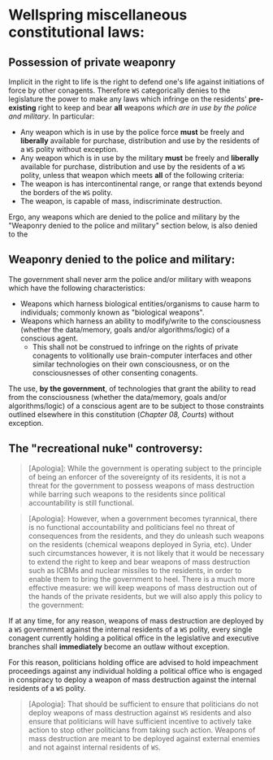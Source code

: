 # Wellspring miscellaneous constitutional laws:

## Possession of private weaponry

Implicit in the right to life is the right to defend one's life against initiations of force by other conagents. Therefore `WS` categorically denies to the legislature the power to make any laws which infringe on the residents' **pre-existing** right to keep and bear **all** weapons _which are in use by the police and military_. In particular:
- Any weapon which is in use by the police force **must** be freely and **liberally** available for purchase, distribution and use by the residents of a `WS` polity without exception.
- Any weapon which is in use by the military **must** be freely and **liberally** available for purchase, distribution and use by the residents of a `WS` polity, unless that weapon which meets **all** of the following criteria:
- The weapon is has intercontinental range, or range that extends beyond the borders of the `WS` polity.
- The weapon, is capable of mass, indiscriminate destruction.

Ergo, any weapons which are denied to the police and military by the "Weaponry denied to the police and military" section below, is also denied to the

## Weaponry denied to the police and military:

The government shall never arm the police and/or military with weapons which have the following characteristics:
- Weapons which harness biological entities/organisms to cause harm to individuals; commonly known as "biological weapons".
- Weapons which harness an ability to modify/write to the consciousness (whether the data/memory, goals and/or algorithms/logic) of a conscious agent.
  - This shall not be construed to infringe on the rights of private conagents to volitionally use brain-computer interfaces and other similar technologies on their own consciousness, or on the consciousnesses of other consenting conagents.

The use, **by the government**, of technologies that grant the ability to read from the consciousness (whether the data/memory, goals and/or algorithms/logic) of a conscious agent are to be subject to those constraints outlined elsewhere in this constitution (_Chapter 08, Courts_) without exception.

## The "recreational nuke" controversy:

> [Apologia]: While the government is operating subject to the principle of being an enforcer of the sovereignty of its residents, it is not a threat for the government to possess weapons of mass destruction while barring such weapons to the residents since political accountability is still functional.

> [Apologia]: However, when a government becomes tyrannical, there is no functional accountability and politicians feel no threat of consequences from the residents, and they do unleash such weapons on the residents (chemical weapons deployed in Syria, etc). Under such circumstances however, it is not likely that it would be necessary to extend the right to keep and bear weapons of mass destruction such as ICBMs and nuclear missiles to the residents, in order to enable them to bring the government to heel. There is a much more effective measure: we will keep weapons of mass destruction out of the hands of the private residents, but we will also apply this policy to the government:

If at any time, for any reason, weapons of mass destruction are deployed by a `WS` government against the internal residents of a `WS` polity, every single conagent currently holding a political office in the legislative and executive branches shall **immediately** become an outlaw without exception.

For this reason, politicians holding office are advised to hold impeachment proceedings against any individual holding a political office who is engaged in conspiracy to deploy a weapon of mass destruction against the internal residents of a `WS` polity.

> [Apologia]: That should be sufficient to ensure that politicians do not deploy weapons of mass destruction against `WS` residents and also ensure that politicians will have sufficient incentive to actively take action to stop other politicians from taking such action. Weapons of mass destruction are meant to be deployed against external enemies and not against internal residents of `WS`.
